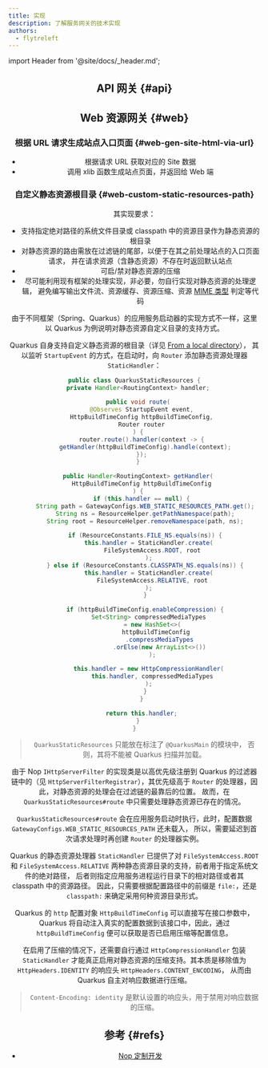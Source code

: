 ```yaml
---
title: 实现
description: 了解服务网关的技术实现
authors:
  - flytreleft
---
```


import Header from '@site/docs/\_header.md';

<Header />

## API 网关 {#api}

## Web 资源网关 {#web}

### 根据 URL 请求生成站点入口页面 {#web-gen-site-html-via-url}

- 根据请求 URL 获取对应的 Site 数据
- 调用 xlib 函数生成站点页面，并返回给 Web 端

### 自定义静态资源根目录 {#web-custom-static-resources-path}

其实现要求：

- 支持指定绝对路径的系统文件目录或 classpath 中的资源目录作为静态资源的根目录
- 对静态资源的路由需放在过滤链的尾部，以便于在其之前处理站点的入口页面请求，
  并在请求资源（含静态资源）不存在时返回默认站点
- 可启/禁对静态资源的压缩
- 尽可能利用现有框架的处理实现，非必要，勿自行实现对静态资源的处理逻辑，
  避免编写输出文件流、资源缓存、资源压缩、资源
  [MIME 类型](https://developer.mozilla.org/en-US/docs/Web/HTTP/Basics_of_HTTP/MIME_types/Common_types)
  判定等代码

由于不同框架（Spring、Quarkus）的应用服务启动器的实现方式不一样，这里以
Quarkus 为例说明对静态资源自定义目录的支持方式。

Quarkus 自身支持自定义静态资源的根目录（详见
[From a local directory](https://quarkus.io/guides/http-reference#from-a-local-directory)），
其以监听 `StartupEvent` 的方式，在启动时，向 `Router` 添加静态资源处理器 `StaticHandler`：

```java {9,24,28,40} title="QuarkusStaticResources.java"
public class QuarkusStaticResources {
  private Handler<RoutingContext> handler;

  public void route(
    @Observes StartupEvent event,
    HttpBuildTimeConfig httpBuildTimeConfig,
    Router router
  ) {
    router.route().handler(context -> {
      getHandler(httpBuildTimeConfig).handle(context);
    });
  }

  public Handler<RoutingContext> getHandler(
    HttpBuildTimeConfig httpBuildTimeConfig
  ) {
    if (this.handler == null) {
      String path = GatewayConfigs.WEB_STATIC_RESOURCES_PATH.get();
      String ns = ResourceHelper.getPathNamespace(path);
      String root = ResourceHelper.removeNamespace(path, ns);

      if (ResourceConstants.FILE_NS.equals(ns)) {
        this.handler = StaticHandler.create(
          FileSystemAccess.ROOT, root
        );
      } else if (ResourceConstants.CLASSPATH_NS.equals(ns)) {
        this.handler = StaticHandler.create(
          FileSystemAccess.RELATIVE, root
        );
      }

      if (httpBuildTimeConfig.enableCompression) {
        Set<String> compressedMediaTypes
          = new HashSet<>(
            httpBuildTimeConfig
              .compressMediaTypes
              .orElse(new ArrayList<>())
          );

        this.handler = new HttpCompressionHandler(
          this.handler, compressedMediaTypes
        );
      }
    }

    return this.handler;
  }
}
```

> `QuarkusStaticResources` 只能放在标注了 `@QuarkusMain` 的模块中，
> 否则，其将不能被 Quarkus 扫描并加载。

由于 Nop `IHttpServerFilter` 的实现类是以高优先级注册到 Quarkus
的过滤器链中的（见 `HttpServerFilterRegistrar`），其优先级高于
`Router` 的处理器，因此，对静态资源的处理会在过滤链的最靠后的位置。
故而，在 `QuarkusStaticResources#route` 中只需要处理静态资源已存在的情况。

`QuarkusStaticResources#route` 会在应用服务启动时执行，此时，配置数据
`GatewayConfigs.WEB_STATIC_RESOURCES_PATH` 还未载入，
所以，需要延迟到首次请求处理时再创建 `Router` 的处理器实例。

Quarkus 的静态资源处理器 `StaticHandler` 已提供了对
`FileSystemAccess.ROOT` 和 `FileSystemAccess.RELATIVE`
两种静态资源目录的支持，前者用于指定系统文件的绝对路径，
后者则指定应用服务进程运行目录下的相对路径或者其 classpath 中的资源路径。
因此，只需要根据配置路径中的前缀是 `file:`，还是 `classpath:`
来确定采用何种资源目录形式。

Quarkus 的 `http` 配置对象 `HttpBuildTimeConfig` 可以直接写在接口参数中，
Quarkus 将自动注入真实的配置数据到该接口中，因此，通过 `httpBuildTimeConfig`
便可以获取是否已启用压缩等配置信息。

在启用了压缩的情况下，还需要自行通过 `HttpCompressionHandler` 包装
`StaticHandler` 才能真正启用对静态资源的压缩支持。其本质是移除值为
`HttpHeaders.IDENTITY` 的响应头 `HttpHeaders.CONTENT_ENCODING`，
从而由 Quarkus 自主对响应数据进行压缩。

> `Content-Encoding: identity` 是默认设置的响应头，用于禁用对响应数据的压缩。

## 参考 {#refs}

- [Nop 定制开发](/docs/platform/nop/custom)
